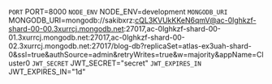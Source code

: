 `PORT` PORT=8000
`NODE_ENV` NODE_ENV=development
`MONGODB_URI` MONGODB_URI=mongodb://sakibxrz:cQL3KVUkKKeN6qmV@ac-0lghkzf-shard-00-00.3xurrcj.mongodb.net:27017,ac-0lghkzf-shard-00-01.3xurrcj.mongodb.net:27017,ac-0lghkzf-shard-00-02.3xurrcj.mongodb.net:27017/blog-db?replicaSet=atlas-ex3uah-shard-0&ssl=true&authSource=admin&retryWrites=true&w=majority&appName=Cluster0
`JWT_SECRET` JWT_SECRET="secret"
`JWT_EXPIRES_IN` JWT_EXPIRES_IN="1d"
